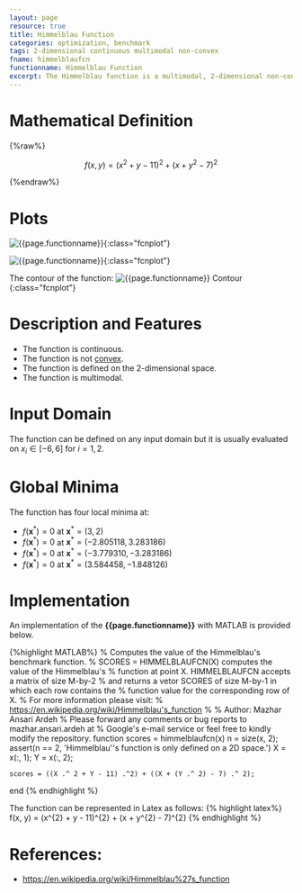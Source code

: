 ```yaml
---
layout: page
resource: true
title: Himmelblau Function
categories: optimization, benchmark
tags: 2-dimensional continuous multimodal non-convex
fname: himmelblaufcn
functionname: Himmelblau Function
excerpt: The Himmelblau function is a multimodal, 2-dimensional non-convex mathematical function widely used for testing optimization algorithms
---
```


# Mathematical Definition

{%raw%}

$$f(x, y) = (x^{2} + y - 11)^{2} + (x + y^{2} - 7)^{2}$$

{%endraw%}

# Plots
![{{page.functionname}}]({{site.baseurl}}/doc/plots/{{page.fname}}.png){:class="fcnplot"}

![{{page.functionname}}]({{site.baseurl}}/doc/plots/{{page.fname}}_2.png){:class="fcnplot"}

The contour of the function: 
![{{page.functionname}} Contour]({{site.baseurl}}/doc/plots/{{page.fname}}_contour.png){:class="fcnplot"}

# Description and Features
* The function is continuous.
* The function is not [convex](https://en.wikipedia.org/wiki/Convex_function).
* The function is defined on the 2-dimensional space. 
* The function is multimodal.

# Input Domain
The function can be defined on any input domain but it is usually evaluated on $x_i \in [-6, 6]$ for $i = 1, 2$.

# Global Minima
The function has four local minima at: 

* $f(\textbf{x}^{\ast}) = 0$ at $\textbf{x}^{\ast} = (3, 2)$
* $f(\textbf{x}^{\ast}) = 0$ at $\textbf{x}^{\ast} = (-2.805118, 3.283186)$
* $f(\textbf{x}^{\ast}) = 0$ at $\textbf{x}^{\ast} = (-3.779310, -3.283186)$
* $f(\textbf{x}^{\ast}) = 0$ at $\textbf{x}^{\ast} = (3.584458, -1.848126)$

# Implementation
An implementation of the **{{page.functionname}}** with MATLAB is provided below. 

{%highlight MATLAB%}
% Computes the value of the Himmelblau's benchmark function.
% SCORES = HIMMELBLAUFCN(X) computes the value of the Himmelblau's
% function at point X. HIMMELBLAUFCN accepts a matrix of size M-by-2 
% and returns a vetor SCORES of size M-by-1 in which each row contains the 
% function value for the corresponding row of X.
% For more information please visit: 
% https://en.wikipedia.org/wiki/Himmelblau's_function
% 
% Author: Mazhar Ansari Ardeh
% Please forward any comments or bug reports to mazhar.ansari.ardeh at
% Google's e-mail service or feel free to kindly modify the repository.
function scores = himmelblaufcn(x)
    n = size(x, 2);
    assert(n == 2, 'Himmelblau''s function is only defined on a 2D space.')
    X = x(:, 1);
    Y = x(:, 2);
    
    scores = ((X .^ 2 + Y - 11) .^2) + ((X + (Y .^ 2) - 7) .^ 2);
end
{% endhighlight %}

The function can be represented in Latex as follows:
{% highlight latex%}
f(x, y) = (x^{2} + y - 11)^{2} + (x + y^{2} - 7)^{2}
{% endhighlight %}

# References:
* https://en.wikipedia.org/wiki/Himmelblau%27s_function
